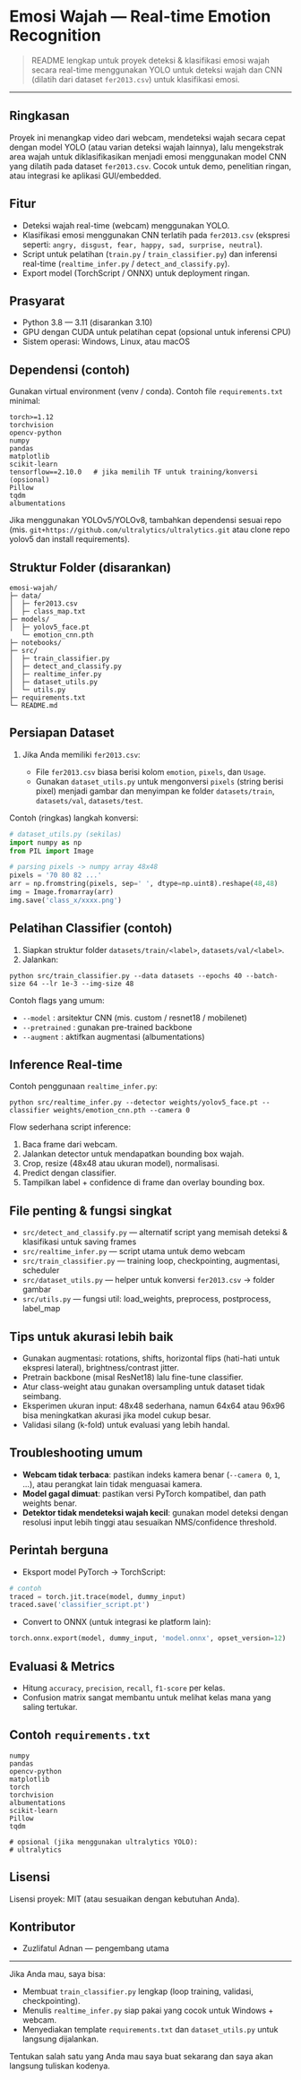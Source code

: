 # Emosi Wajah — Real-time Emotion Recognition

> README lengkap untuk proyek deteksi & klasifikasi emosi wajah secara real-time menggunakan YOLO untuk deteksi wajah dan CNN (dilatih dari dataset `fer2013.csv`) untuk klasifikasi emosi.

---

## Ringkasan

Proyek ini menangkap video dari webcam, mendeteksi wajah secara cepat dengan model YOLO (atau varian deteksi wajah lainnya), lalu mengekstrak area wajah untuk diklasifikasikan menjadi emosi menggunakan model CNN yang dilatih pada dataset `fer2013.csv`. Cocok untuk demo, penelitian ringan, atau integrasi ke aplikasi GUI/embedded.

## Fitur

* Deteksi wajah real-time (webcam) menggunakan YOLO.
* Klasifikasi emosi menggunakan CNN terlatih pada `fer2013.csv` (ekspresi seperti: `angry, disgust, fear, happy, sad, surprise, neutral`).
* Script untuk pelatihan (`train.py` / `train_classifier.py`) dan inferensi real-time (`realtime_infer.py` / `detect_and_classify.py`).
* Export model (TorchScript / ONNX) untuk deployment ringan.

## Prasyarat

* Python 3.8 — 3.11 (disarankan 3.10)
* GPU dengan CUDA untuk pelatihan cepat (opsional untuk inferensi CPU)
* Sistem operasi: Windows, Linux, atau macOS

## Dependensi (contoh)

Gunakan virtual environment (venv / conda). Contoh file `requirements.txt` minimal:

```
torch>=1.12
torchvision
opencv-python
numpy
pandas
matplotlib
scikit-learn
tensorflow==2.10.0   # jika memilih TF untuk training/konversi (opsional)
Pillow
tqdm
albumentations
```

Jika menggunakan YOLOv5/YOLOv8, tambahkan dependensi sesuai repo (mis. `git+https://github.com/ultralytics/ultralytics.git` atau clone repo yolov5 dan install requirements).

## Struktur Folder (disarankan)

```
emosi-wajah/
├─ data/
│  ├─ fer2013.csv
│  ├─ class_map.txt          
├─ models/
│  ├─ yolov5_face.pt
   └─ emotion_cnn.pth
├─ notebooks/
├─ src/
│  ├─ train_classifier.py
│  ├─ detect_and_classify.py
│  ├─ realtime_infer.py
│  ├─ dataset_utils.py
│  └─ utils.py
├─ requirements.txt
└─ README.md

```

## Persiapan Dataset

1. Jika Anda memiliki `fer2013.csv`:

   * File `fer2013.csv` biasa berisi kolom `emotion`, `pixels`, dan `Usage`.
   * Gunakan `dataset_utils.py` untuk mengonversi `pixels` (string berisi pixel) menjadi gambar dan menyimpan ke folder `datasets/train`, `datasets/val`, `datasets/test`.

Contoh (ringkas) langkah konversi:

```python
# dataset_utils.py (sekilas)
import numpy as np
from PIL import Image

# parsing pixels -> numpy array 48x48
pixels = '70 80 82 ...'
arr = np.fromstring(pixels, sep=' ', dtype=np.uint8).reshape(48,48)
img = Image.fromarray(arr)
img.save('class_x/xxxx.png')
```

## Pelatihan Classifier (contoh)

1. Siapkan struktur folder `datasets/train/<label>`, `datasets/val/<label>`.
2. Jalankan:

```
python src/train_classifier.py --data datasets --epochs 40 --batch-size 64 --lr 1e-3 --img-size 48
```

Contoh flags yang umum:

* `--model` : arsitektur CNN (mis. custom / resnet18 / mobilenet)
* `--pretrained` : gunakan pre-trained backbone
* `--augment` : aktifkan augmentasi (albumentations)

## Inference Real-time

Contoh penggunaan `realtime_infer.py`:

```
python src/realtime_infer.py --detector weights/yolov5_face.pt --classifier weights/emotion_cnn.pth --camera 0
```

Flow sederhana script inference:

1. Baca frame dari webcam.
2. Jalankan detector untuk mendapatkan bounding box wajah.
3. Crop, resize (48x48 atau ukuran model), normalisasi.
4. Predict dengan classifier.
5. Tampilkan label + confidence di frame dan overlay bounding box.

## File penting & fungsi singkat

* `src/detect_and_classify.py` — alternatif script yang memisah deteksi & klasifikasi untuk saving frames
* `src/realtime_infer.py` — script utama untuk demo webcam
* `src/train_classifier.py` — training loop, checkpointing, augmentasi, scheduler
* `src/dataset_utils.py` — helper untuk konversi `fer2013.csv` -> folder gambar
* `src/utils.py` — fungsi util: load\_weights, preprocess, postprocess, label\_map

## Tips untuk akurasi lebih baik

* Gunakan augmentasi: rotations, shifts, horizontal flips (hati-hati untuk ekspresi lateral), brightness/contrast jitter.
* Pretrain backbone (misal ResNet18) lalu fine-tune classifier.
* Atur class-weight atau gunakan oversampling untuk dataset tidak seimbang.
* Eksperimen ukuran input: 48x48 sederhana, namun 64x64 atau 96x96 bisa meningkatkan akurasi jika model cukup besar.
* Validasi silang (k-fold) untuk evaluasi yang lebih handal.

## Troubleshooting umum

* **Webcam tidak terbaca**: pastikan indeks kamera benar (`--camera 0`, `1`, ...), atau perangkat lain tidak menguasai kamera.
* **Model gagal dimuat**: pastikan versi PyTorch kompatibel, dan path weights benar.
* **Detektor tidak mendeteksi wajah kecil**: gunakan model deteksi dengan resolusi input lebih tinggi atau sesuaikan NMS/confidence threshold.

## Perintah berguna

* Eksport model PyTorch -> TorchScript:

```python
# contoh
traced = torch.jit.trace(model, dummy_input)
traced.save('classifier_script.pt')
```

* Convert to ONNX (untuk integrasi ke platform lain):

```python
torch.onnx.export(model, dummy_input, 'model.onnx', opset_version=12)
```

## Evaluasi & Metrics

* Hitung `accuracy`, `precision`, `recall`, `f1-score` per kelas.
* Confusion matrix sangat membantu untuk melihat kelas mana yang saling tertukar.

## Contoh `requirements.txt`

```
numpy
pandas
opencv-python
matplotlib
torch
torchvision
albumentations
scikit-learn
Pillow
tqdm

# opsional (jika menggunakan ultralytics YOLO):
# ultralytics
```

## Lisensi

Lisensi proyek: MIT (atau sesuaikan dengan kebutuhan Anda).

## Kontributor

* Zuzlifatul Adnan — pengembang utama

---

Jika Anda mau, saya bisa:

* Membuat `train_classifier.py` lengkap (loop training, validasi, checkpointing).
* Menulis `realtime_infer.py` siap pakai yang cocok untuk Windows + webcam.
* Menyediakan template `requirements.txt` dan `dataset_utils.py` untuk langsung dijalankan.

Tentukan salah satu yang Anda mau saya buat sekarang dan saya akan langsung tuliskan kodenya.
